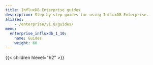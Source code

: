 ```yaml
---
title: InfluxDB Enterprise guides
description: Step-by-step guides for using InfluxDB Enterprise.
aliases:
    - /enterprise/v1.8/guides/
menu:
  enterprise_influxdb_1_10:
    name: Guides
    weight: 60
---
```


{{< children hlevel="h2" >}}
